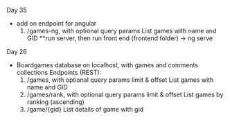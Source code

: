 Day 35
- add on endpoint for angular
    1. /games-ng, with optional query params
        List games with name and GID
    **run server, then run front end (frontend folder) -> ng serve


Day 26
- Boardgames database on localhost, with games and comments collections
    Endpoints (REST):
    1. /games, with optional query params limit & offset
        List games with name and GID
    2. /games/rank, with optional query params limit & offset
        List games by ranking (ascending)
    3. /game/{gid}
        List details of game with gid


